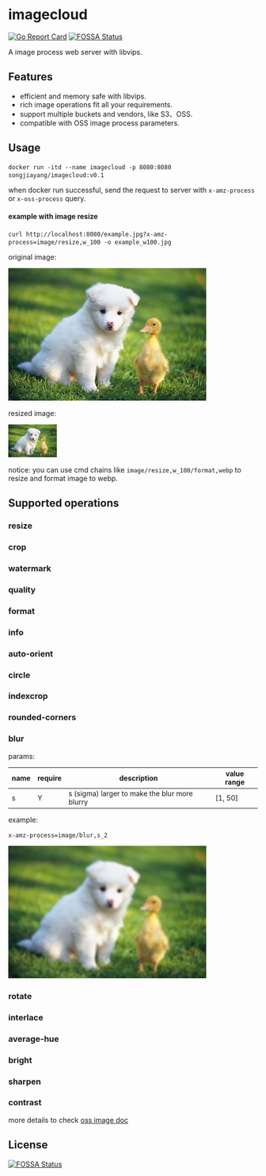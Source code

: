# imagecloud

[![Go Report Card](https://goreportcard.com/badge/github.com/songjiayang/imagecloud)](https://goreportcard.com/report/github.com/songjiayang/imagecloud)
[![FOSSA Status](https://app.fossa.com/api/projects/git%2Bgithub.com%2Fsongjiayang%2Fimagecloud.svg?type=shield)](https://app.fossa.com/projects/git%2Bgithub.com%2Fsongjiayang%2Fimagecloud?ref=badge_shield)

A image process web server with libvips.


## Features

- efficient and memory safe with libvips.
- rich image operations fit all your requirements.
- support multiple buckets and vendors, like S3、OSS.
- compatible with OSS image process parameters.

## Usage

```
docker run -itd --name imagecloud -p 8080:8080 songjiayang/imagecloud:v0.1
```

when docker run successful, send the request to server with `x-amz-process` or `x-oss-process` query.

#### example with image resize

```
curl http://localhost:8080/example.jpg?x-amz-process=image/resize,w_100 -o example_w100.jpg
```

original image:

![original.jpg](/pics/01.jpg)

resized image:

![resize_w100.jpg](/pics/samples/resize_w100.jpg)

notice: you can use cmd chains like `image/resize,w_100/format,webp` to resize and format image to webp.

## Supported operations

### resize
### crop
### watermark
### quality
### format
### info
### auto-orient
### circle
### indexcrop
### rounded-corners
### blur

params:

| name  | require|description|value range|
| ------------- | ------------- |------------- |------------- |
| s  |  Y| s (sigma) larger to make the blur more blurry|[1, 50]|

example:

```
x-amz-process=image/blur,s_2
```

![blur.jpg](/pics/samples/blur_s2.jpg)

### rotate
### interlace
### average-hue
### bright
### sharpen
### contrast

more details to check [oss image doc](https://help.aliyun.com/document_detail/44688.html)

## License
[![FOSSA Status](https://app.fossa.com/api/projects/git%2Bgithub.com%2Fsongjiayang%2Fimagecloud.svg?type=large)](https://app.fossa.com/projects/git%2Bgithub.com%2Fsongjiayang%2Fimagecloud?ref=badge_large)
